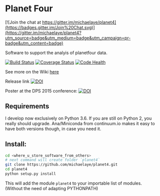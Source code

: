 # Planet Four

[![Join the chat at https://gitter.im/michaelaye/planet4](https://badges.gitter.im/Join%20Chat.svg)](https://gitter.im/michaelaye/planet4?utm_source=badge&utm_medium=badge&utm_campaign=pr-badge&utm_content=badge)

Software to support the analyis of planetfour data.

[![Build Status](https://travis-ci.org/michaelaye/planet4.svg?branch=master)](https://travis-ci.org/michaelaye/planet4)
[![Coverage Status](https://coveralls.io/repos/github/michaelaye/planet4/badge.svg?branch=master)](https://coveralls.io/github/michaelaye/planet4?branch=master)
[![Code Health](https://landscape.io/github/michaelaye/planet4/master/landscape.svg?style=plastic)](https://landscape.io/github/michaelaye/planet4/master)

See more on the Wiki [here](https://github.com/michaelaye/planet4/wiki)

Release link [![DOI](https://zenodo.org/badge/15486/michaelaye/planet4.svg)](https://zenodo.org/badge/latestdoi/15486/michaelaye/planet4)

Poster at the DPS 2015 conference:
[![DOI](https://zenodo.org/badge/doi/10.5281/zenodo.34114.svg)](http://dx.doi.org/10.5281/zenodo.34114)

## Requirements

I develop now exclusively on Python 3.6. If you are still on Python 2, you really should upgrade. Ana/Miniconda from continuum.io makes it easy to have both versions though, in case you need it.

## Install:

```bash
cd <where_u_store_software_from_others>
# next command will create folder `planet4`
git clone https://github.com/michaelaye/planet4.git
cd planet4
python setup.py install
```

This will add the module `planet4` to your importable list of modules. (Without the need of adapting PYTHONPATH)
